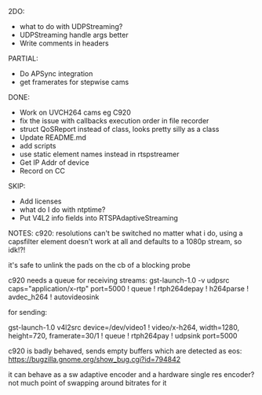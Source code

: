 2DO:

* what to do with UDPStreaming?
* UDPStreaming handle args better
* Write comments in headers

PARTIAL:
* Do APSync integration
* get framerates for stepwise cams

DONE:
* Work on UVCH264 cams eg C920
* fix the issue with callbacks execution order in file recorder
* struct QoSReport instead of class, looks pretty silly as a class
* Update README.md
* add scripts
* use static element names instead in rtspstreamer
* Get IP Addr of device
* Record on CC

SKIP:
* Add licenses
* what do I do with ntptime?
* Put V4L2 info fields into RTSPAdaptiveStreaming

NOTES:
c920: resolutions can't be switched no matter what i do, using a capsfilter element doesn't work at all and defaults to a 1080p stream, so idk!?!

it's safe to unlink the pads on the cb of a blocking probe

c920 needs a queue for receiving streams: gst-launch-1.0 -v udpsrc caps="application/x-rtp" port=5000 ! queue ! rtph264depay ! h264parse ! avdec_h264 ! autovideosink

for sending: 

gst-launch-1.0 v4l2src device=/dev/video1 ! video/x-h264, width=1280, height=720, framerate=30/1 ! queue ! rtph264pay ! udpsink port=5000

c920 is badly behaved, sends empty buffers which are detected as eos: https://bugzilla.gnome.org/show_bug.cgi?id=794842

it can behave as a sw adaptive encoder and a hardware single res encoder? not much point of swapping around bitrates for it